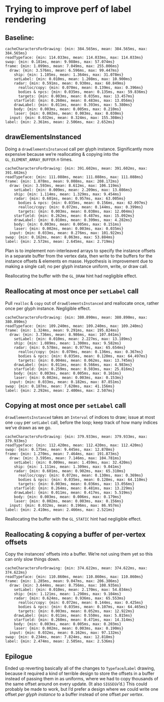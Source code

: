 # Trying to improve perf of label rendering

## Baseline:

```
cacheCharactersForDrawing: {min: 384.565ms, mean: 384.565ms, max: 384.565ms}
readTypeface: {min: 114.033ms, mean: 114.033ms, max: 114.033ms}
swap: {min: 0.181ms, mean: 9.988ms, max: 57.074ms}
frame: {min: 1.099ms, mean: 7.049ms, max: 255.006ms}
  draw: {min: 3.576ms, mean: 6.596ms, max: 99.447ms}
    ship: {min: 1.105ms, mean: 1.364ms, max: 31.078ms}
    setLabel: {min: 0.010ms, mean: 1.208ms, max: 10.900ms}
    radar: {min: 0.591ms, mean: 0.930ms, max: 60.849ms}
      realloc/copy: {min: 0.070ms, mean: 0.139ms, max: 0.396ms}
      bodies & npcs: {min: 0.035ms, mean: 0.135ms, max: 59.836ms}
      targets: {min: 0.003ms, mean: 0.035ms, max: 13.457ms}
    starfield: {min: 0.260ms, mean: 0.483ms, max: 13.056ms}
    drawLabel: {min: 0.011ms, mean: 0.393ms, max: 5.380ms}
    body: {min: 0.003ms, mean: 0.005ms, max: 0.210ms}
    laser: {min: 0.002ms, mean: 0.003ms, max: 0.030ms}
  input: {min: 0.032ms, mean: 0.324ms, max: 155.308ms}
label: {min: 2.361ms, mean: 2.506ms, max: 2.652ms}
```


## drawElementsInstanced

Doing a `drawElementsInstanced` call per glyph instance. Significantly more expensive because we’re reallocating & copying into the `GL_ELEMENT_ARRAY_BUFFER` _n_ times.

```
cacheCharactersForDrawing: {min: 391.602ms, mean: 391.602ms, max: 391.602ms}
readTypeface: {min: 111.088ms, mean: 111.088ms, max: 111.088ms}
frame: {min: 1.078ms, mean: 9.008ms, max: 208.172ms}
  draw: {min: 3.593ms, mean: 8.612ms, max: 106.119ms}
    setLabel: {min: 0.009ms, mean: 2.209ms, max: 13.086ms}
    ship: {min: 1.114ms, mean: 1.329ms, max: 9.454ms}
    radar: {min: 0.601ms, mean: 0.957ms, max: 63.005ms}
      bodies & npcs: {min: 0.035ms, mean: 0.156ms, max: 62.097ms}
      realloc/copy: {min: 0.072ms, mean: 0.144ms, max: 0.399ms}
      targets: {min: 0.003ms, mean: 0.038ms, max: 12.004ms}
    starfield: {min: 0.262ms, mean: 0.487ms, max: 15.092ms}
    drawLabel: {min: 0.010ms, mean: 0.399ms, max: 4.282ms}
    body: {min: 0.003ms, mean: 0.005ms, max: 0.151ms}
    laser: {min: 0.002ms, mean: 0.003ms, max: 0.035ms}
  input: {min: 0.033ms, mean: 0.276ms, max: 101.922ms}
swap: {min: 0.162ms, mean: 8.063ms, max: 53.884ms}
label: {min: 2.572ms, mean: 2.645ms, max: 2.719ms}
```

Plan is to implement non-interleaved arrays to specify the instance offsets in a separate buffer from the vertex data, then write to the buffers for the instance offsets & elements en masse. Hypothesis is improvement due to making a single call; no per glyph instance uniform, write, or draw call.

Reallocating the buffer with the `GL_DRAW` hint had negligible effect.


## Reallocating at most once per `setLabel` call

Pull `realloc` & `copy` out of `drawElementsInstanced` and reallocate once, rather once per glyph instance. Negligible effect.

```
cacheCharactersForDrawing: {min: 380.890ms, mean: 380.890ms, max: 380.890ms}
readTypeface: {min: 109.240ms, mean: 109.240ms, max: 109.240ms}
frame: {min: 1.324ms, mean: 9.291ms, max: 195.824ms}
  draw: {min: 3.736ms, mean: 8.986ms, max: 107.841ms}
    setLabel: {min: 0.010ms, mean: 2.227ms, max: 13.189ms}
    ship: {min: 1.089ms, mean: 1.300ms, max: 9.582ms}
    radar: {min: 0.578ms, mean: 0.977ms, max: 65.654ms}
      realloc/copy: {min: 0.070ms, mean: 0.136ms, max: 0.367ms}
      bodies & npcs: {min: 0.035ms, mean: 0.120ms, max: 64.497ms}
      targets: {min: 0.004ms, mean: 0.062ms, max: 13.745ms}
    drawLabel: {min: 0.011ms, mean: 0.566ms, max: 4.983ms}
    starfield: {min: 0.259ms, mean: 0.503ms, max: 25.816ms}
    body: {min: 0.003ms, mean: 0.005ms, max: 0.161ms}
    laser: {min: 0.002ms, mean: 0.003ms, max: 0.153ms}
  input: {min: 0.033ms, mean: 0.182ms, max: 87.851ms}
swap: {min: 0.187ms, mean: 7.620ms, max: 41.156ms}
label: {min: 2.292ms, mean: 2.400ms, max: 2.507ms}
```


## Copying at most once per `setLabel` call

`drawElementsInstanced` takes an `Interval` of indices to draw; issue at most one `copy` per `setLabel` call, before the loop; keep track of how many indices we’ve drawn as we go.

```
cacheCharactersForDrawing: {min: 379.933ms, mean: 379.933ms, max: 379.933ms}
readTypeface: {min: 112.420ms, mean: 112.420ms, max: 112.420ms}
swap: {min: 0.175ms, mean: 9.445ms, max: 12.878ms}
frame: {min: 1.270ms, mean: 7.464ms, max: 191.873ms}
  draw: {min: 3.595ms, mean: 7.146ms, max: 104.781ms}
    setLabel: {min: 0.009ms, mean: 1.459ms, max: 32.420ms}
    ship: {min: 1.111ms, mean: 1.309ms, max: 9.041ms}
    radar: {min: 0.601ms, mean: 0.902ms, max: 65.310ms}
      realloc/copy: {min: 0.072ms, mean: 0.130ms, max: 0.369ms}
      bodies & npcs: {min: 0.035ms, mean: 0.128ms, max: 64.110ms}
      targets: {min: 0.003ms, mean: 0.036ms, max: 13.056ms}
    starfield: {min: 0.264ms, mean: 0.481ms, max: 13.229ms}
    drawLabel: {min: 0.011ms, mean: 0.417ms, max: 5.519ms}
    body: {min: 0.003ms, mean: 0.006ms, max: 0.179ms}
    laser: {min: 0.002ms, mean: 0.003ms, max: 0.156ms}
  input: {min: 0.032ms, mean: 0.196ms, max: 86.957ms}
label: {min: 2.410ms, mean: 2.466ms, max: 2.521ms}
```

Reallocating the buffer with the `GL_STATIC` hint had negligible effect.


## Reallocating & copying a buffer of per-vertex offsets

Copy the instances’ offsets into a buffer. We’re not using them yet so this can only slow things down.

```
cacheCharactersForDrawing: {min: 374.622ms, mean: 374.622ms, max: 374.622ms}
readTypeface: {min: 110.860ms, mean: 110.860ms, max: 110.860ms}
frame: {min: 1.285ms, mean: 9.047ms, max: 206.386ms}
  draw: {min: 3.644ms, mean: 8.756ms, max: 108.935ms}
    setLabel: {min: 0.010ms, mean: 2.170ms, max: 54.034ms}
    ship: {min: 1.121ms, mean: 1.298ms, max: 9.104ms}
    radar: {min: 0.624ms, mean: 0.936ms, max: 65.553ms}
      realloc/copy: {min: 0.072ms, mean: 0.144ms, max: 0.425ms}
      bodies & npcs: {min: 0.035ms, mean: 0.107ms, max: 64.465ms}
      targets: {min: 0.003ms, mean: 0.052ms, max: 12.922ms}
    drawLabel: {min: 0.011ms, mean: 0.550ms, max: 5.815ms}
    starfield: {min: 0.260ms, mean: 0.471ms, max: 14.314ms}
    body: {min: 0.003ms, mean: 0.005ms, max: 0.203ms}
    laser: {min: 0.002ms, mean: 0.003ms, max: 0.190ms}
  input: {min: 0.032ms, mean: 0.162ms, max: 97.132ms}
swap: {min: 0.234ms, mean: 7.824ms, max: 12.818ms}
label: {min: 2.474ms, mean: 2.505ms, max: 2.536ms}
```

## Epilogue

Ended up reverting basically all of the changes to `Typeface`/`Label` drawing, because it required a kind of terrible design to store the offsets in a buffer instead of passing them in as uniforms, where we had to copy thousands of the same offset around on every update. (It also `SIGSEGV`’d.) This could probably be made to work, but I’d prefer a design where we could write one offset _per glyph instance_ to a buffer instead of one offset _per vertex_.
